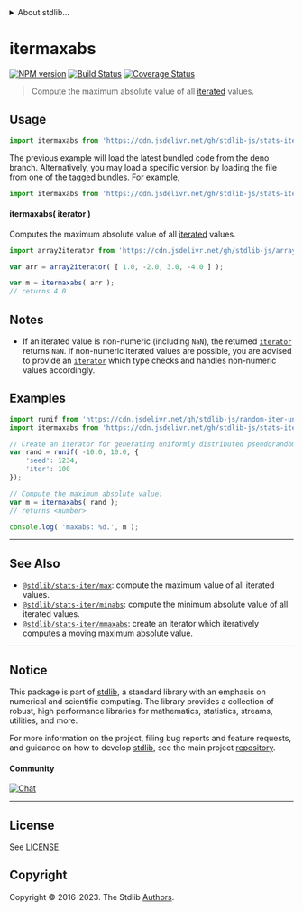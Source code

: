 <!--

@license Apache-2.0

Copyright (c) 2019 The Stdlib Authors.

Licensed under the Apache License, Version 2.0 (the "License");
you may not use this file except in compliance with the License.
You may obtain a copy of the License at

   http://www.apache.org/licenses/LICENSE-2.0

Unless required by applicable law or agreed to in writing, software
distributed under the License is distributed on an "AS IS" BASIS,
WITHOUT WARRANTIES OR CONDITIONS OF ANY KIND, either express or implied.
See the License for the specific language governing permissions and
limitations under the License.

-->


<details>
  <summary>
    About stdlib...
  </summary>
  <p>We believe in a future in which the web is a preferred environment for numerical computation. To help realize this future, we've built stdlib. stdlib is a standard library, with an emphasis on numerical and scientific computation, written in JavaScript (and C) for execution in browsers and in Node.js.</p>
  <p>The library is fully decomposable, being architected in such a way that you can swap out and mix and match APIs and functionality to cater to your exact preferences and use cases.</p>
  <p>When you use stdlib, you can be absolutely certain that you are using the most thorough, rigorous, well-written, studied, documented, tested, measured, and high-quality code out there.</p>
  <p>To join us in bringing numerical computing to the web, get started by checking us out on <a href="https://github.com/stdlib-js/stdlib">GitHub</a>, and please consider <a href="https://opencollective.com/stdlib">financially supporting stdlib</a>. We greatly appreciate your continued support!</p>
</details>

# itermaxabs

[![NPM version][npm-image]][npm-url] [![Build Status][test-image]][test-url] [![Coverage Status][coverage-image]][coverage-url] <!-- [![dependencies][dependencies-image]][dependencies-url] -->

> Compute the maximum absolute value of all [iterated][mdn-iterator-protocol] values.

<section class="intro">

</section>

<!-- /.intro -->

<!-- Package usage documentation. -->



<section class="usage">

## Usage

```javascript
import itermaxabs from 'https://cdn.jsdelivr.net/gh/stdlib-js/stats-iter-maxabs@deno/mod.js';
```
The previous example will load the latest bundled code from the deno branch. Alternatively, you may load a specific version by loading the file from one of the [tagged bundles](https://github.com/stdlib-js/stats-iter-maxabs/tags). For example,

```javascript
import itermaxabs from 'https://cdn.jsdelivr.net/gh/stdlib-js/stats-iter-maxabs@v0.1.0-deno/mod.js';
```

#### itermaxabs( iterator )

Computes the maximum absolute value of all [iterated][mdn-iterator-protocol] values.

```javascript
import array2iterator from 'https://cdn.jsdelivr.net/gh/stdlib-js/array-to-iterator@deno/mod.js';

var arr = array2iterator( [ 1.0, -2.0, 3.0, -4.0 ] );

var m = itermaxabs( arr );
// returns 4.0
```

</section>

<!-- /.usage -->

<!-- Package usage notes. Make sure to keep an empty line after the `section` element and another before the `/section` close. -->

<section class="notes">

## Notes

-   If an iterated value is non-numeric (including `NaN`), the returned [`iterator`][mdn-iterator-protocol] returns `NaN`. If non-numeric iterated values are possible, you are advised to provide an [`iterator`][mdn-iterator-protocol] which type checks and handles non-numeric values accordingly.

</section>

<!-- /.notes -->

<!-- Package usage examples. -->

<section class="examples">

## Examples

<!-- eslint no-undef: "error" -->

```javascript
import runif from 'https://cdn.jsdelivr.net/gh/stdlib-js/random-iter-uniform@deno/mod.js';
import itermaxabs from 'https://cdn.jsdelivr.net/gh/stdlib-js/stats-iter-maxabs@deno/mod.js';

// Create an iterator for generating uniformly distributed pseudorandom numbers:
var rand = runif( -10.0, 10.0, {
    'seed': 1234,
    'iter': 100
});

// Compute the maximum absolute value:
var m = itermaxabs( rand );
// returns <number>

console.log( 'maxabs: %d.', m );
```

</section>

<!-- /.examples -->

<!-- Section to include cited references. If references are included, add a horizontal rule *before* the section. Make sure to keep an empty line after the `section` element and another before the `/section` close. -->

<section class="references">

</section>

<!-- /.references -->

<!-- Section for related `stdlib` packages. Do not manually edit this section, as it is automatically populated. -->

<section class="related">

* * *

## See Also

-   <span class="package-name">[`@stdlib/stats-iter/max`][@stdlib/stats/iter/max]</span><span class="delimiter">: </span><span class="description">compute the maximum value of all iterated values.</span>
-   <span class="package-name">[`@stdlib/stats-iter/minabs`][@stdlib/stats/iter/minabs]</span><span class="delimiter">: </span><span class="description">compute the minimum absolute value of all iterated values.</span>
-   <span class="package-name">[`@stdlib/stats-iter/mmaxabs`][@stdlib/stats/iter/mmaxabs]</span><span class="delimiter">: </span><span class="description">create an iterator which iteratively computes a moving maximum absolute value.</span>

</section>

<!-- /.related -->

<!-- Section for all links. Make sure to keep an empty line after the `section` element and another before the `/section` close. -->


<section class="main-repo" >

* * *

## Notice

This package is part of [stdlib][stdlib], a standard library with an emphasis on numerical and scientific computing. The library provides a collection of robust, high performance libraries for mathematics, statistics, streams, utilities, and more.

For more information on the project, filing bug reports and feature requests, and guidance on how to develop [stdlib][stdlib], see the main project [repository][stdlib].

#### Community

[![Chat][chat-image]][chat-url]

---

## License

See [LICENSE][stdlib-license].


## Copyright

Copyright &copy; 2016-2023. The Stdlib [Authors][stdlib-authors].

</section>

<!-- /.stdlib -->

<!-- Section for all links. Make sure to keep an empty line after the `section` element and another before the `/section` close. -->

<section class="links">

[npm-image]: http://img.shields.io/npm/v/@stdlib/stats-iter-maxabs.svg
[npm-url]: https://npmjs.org/package/@stdlib/stats-iter-maxabs

[test-image]: https://github.com/stdlib-js/stats-iter-maxabs/actions/workflows/test.yml/badge.svg?branch=v0.1.0
[test-url]: https://github.com/stdlib-js/stats-iter-maxabs/actions/workflows/test.yml?query=branch:v0.1.0

[coverage-image]: https://img.shields.io/codecov/c/github/stdlib-js/stats-iter-maxabs/main.svg
[coverage-url]: https://codecov.io/github/stdlib-js/stats-iter-maxabs?branch=main

<!--

[dependencies-image]: https://img.shields.io/david/stdlib-js/stats-iter-maxabs.svg
[dependencies-url]: https://david-dm.org/stdlib-js/stats-iter-maxabs/main

-->

[chat-image]: https://img.shields.io/gitter/room/stdlib-js/stdlib.svg
[chat-url]: https://app.gitter.im/#/room/#stdlib-js_stdlib:gitter.im

[stdlib]: https://github.com/stdlib-js/stdlib

[stdlib-authors]: https://github.com/stdlib-js/stdlib/graphs/contributors

[umd]: https://github.com/umdjs/umd
[es-module]: https://developer.mozilla.org/en-US/docs/Web/JavaScript/Guide/Modules

[deno-url]: https://github.com/stdlib-js/stats-iter-maxabs/tree/deno
[umd-url]: https://github.com/stdlib-js/stats-iter-maxabs/tree/umd
[esm-url]: https://github.com/stdlib-js/stats-iter-maxabs/tree/esm
[branches-url]: https://github.com/stdlib-js/stats-iter-maxabs/blob/main/branches.md

[stdlib-license]: https://raw.githubusercontent.com/stdlib-js/stats-iter-maxabs/main/LICENSE

[mdn-iterator-protocol]: https://developer.mozilla.org/en-US/docs/Web/JavaScript/Reference/Iteration_protocols#The_iterator_protocol

<!-- <related-links> -->

[@stdlib/stats/iter/max]: https://github.com/stdlib-js/stats-iter-max/tree/deno

[@stdlib/stats/iter/minabs]: https://github.com/stdlib-js/stats-iter-minabs/tree/deno

[@stdlib/stats/iter/mmaxabs]: https://github.com/stdlib-js/stats-iter-mmaxabs/tree/deno

<!-- </related-links> -->

</section>

<!-- /.links -->
